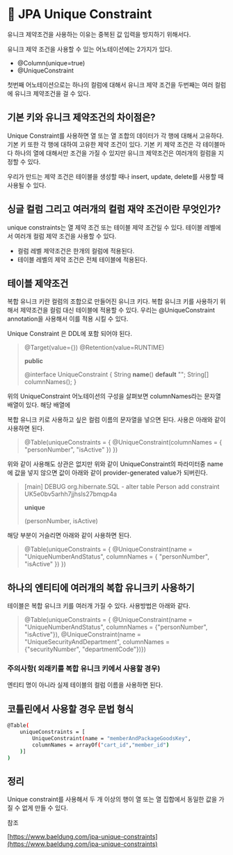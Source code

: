 # 🍏 JPA Unique Constraint

유니크 제약조건을 사용하는 이유는 중복된 값 입력을 방지하기 위해서다.

 유니크 제약 조건을 사용할 수 있는 어노테이션에는 2가지가 있다.

- @Column(unique=true)
- @UniqueConstraint

첫번째 어노테이션으로는 하나의 컬럼에 대해서 유니크 제약 조건을 두번째는 여러 컬럼에 유니크 제약조건을 걸 수 있다.

## 기본 키와 유니크 제약조건의 차이점은?

Unique Constraint를 사용하면 열 또는 열 조합의 데이터가 각 행에 대해서 고유하다. 기본 키 또한 각 행에 대하여 고유한 제약 조건이 있다. 기본 키 제약 조건은 각 테이블마다 하나의 열에 대해서만 조건을 가질 수 있지만 유니크 제약조건은 여러개의 컬럼을 지정할 수 있다. 

우리가 만드는 제약 조건은 테이블을 생성할 때나 insert, update, delete를 사용할 때 사용될 수 있다.

## 싱글 컬럼 그리고 여러개의 컬럼 재약 조건이란 무엇인가?

unique constraints는 열 제약 조건 또는 테이블 제약 조건일 수 있다. 테이블 레벨에서 여러개 컬럼 제약 조건을 사용할 수 있다. 

- 컬럼 레벨 제약조건은 한개의 컬럼에 적용된다.
- 테이블 레벨의 제약 조건은 전체 테이블에 적용된다.

## 테이블 제약조건

복합 유니크 키란 컬럼의 조합으로 만들어진 유니크 키다. 복합 유니크 키를 사용하기 위해서 제약조건을 컬럼 대신 테이블에 적용할 수 있다. 우리는 @UniqueConstraint annotation을 사용해서 이를 적용 시킬 수 있다. 

Unique Constraint 은 DDL에 포함 되어야 된다.

> @Target(value={})
@Retention(value=RUNTIME)
> 
> 
> **public**
> 
> @interface UniqueConstraint {
>     String **name**() **default** "";
>     String[] columnNames();
> }
> 

위의 UniqueConstraint 어노테이션의 구성을 살펴보면 columnNames라는 문자열 배열이 있다. 해당 배열에

복합 유니크 키로 사용하고 싶은 컬럼 이름의 문자열을 넣으면 된다. 사용은 아래와 같이 사용하면 된다.

> @Table(uniqueConstraints = { @UniqueConstraint(columnNames = { "personNumber", "isActive" }) })
> 

위와 같이 사용해도 상관은 없지만 위와 같이 UniqueConstraint의 파라미터중 name에 값을 넣지 않으면 값이 아래와 같이 provider-generated value가 되버린다.

 

> [main] DEBUG org.hibernate.SQL -
    alter table Person add constraint UK5e0bv5arhh7jjhsls27bmqp4a
> 
> 
> **unique**
> 
> (personNumber, isActive)
> 

해당 부분이 거슬리면 아래와 같이 사용하면 된다.

> @Table(uniqueConstraints = { @UniqueConstraint(name = "UniqueNumberAndStatus", columnNames = { "personNumber", "isActive" }) })
> 

## 하나의 엔티티에 여러개의 복합 유니크키 사용하기

테이블은 복합 유니크 키를 여러개 가질 수 있다. 사용방법은 아래와 같다.

> @Table(uniqueConstraints = {
@UniqueConstraint(name = "UniqueNumberAndStatus", columnNames = {"personNumber", "isActive"}),
@UniqueConstraint(name = "UniqueSecurityAndDepartment", columnNames = {"securityNumber", "departmentCode"})})
> 

### 주의사항( 외래키를 복합 유니크 키에서 사용할 경우)

엔티티 명이 아니라 실제 테이블의 컬럼 이름을 사용하면 된다.

## 코틀린에서 사용할 경우 문법 형식

```bash
@Table(
    uniqueConstraints = [
        UniqueConstraint(name = "memberAndPackageGoodsKey",
        columnNames = arrayOf("cart_id","member_id")
    )]
)
```

## 정리

Unique constraint를 사용해서 두 개 이상의 행이 열 또는 열 집합에서 동일한 값을 가질 수 없게 만들 수 있다.

참조

[https://www.baeldung.com/jpa-unique-constraints](https://www.baeldung.com/jpa-unique-constraints)